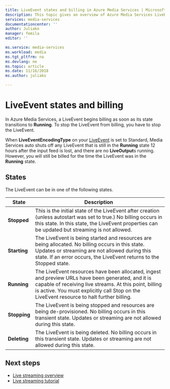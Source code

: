 ```yaml
---
title: LiveEvent states and billing in Azure Media Services | Microsoft Docs
description: This topic gives an overview of Azure Media Services LiveEvent states and billing.  
services: media-services
documentationcenter: ''
author: Juliako
manager: femila
editor: ''

ms.service: media-services
ms.workload: media
ms.tgt_pltfrm: na
ms.devlang: ne
ms.topic: article
ms.date: 11/16/2018
ms.author: juliako

---
```


# LiveEvent states and billing

In Azure Media Services, a LiveEvent begins billing as soon as its state transitions to **Running**. To stop the LiveEvent from billing, you have to stop the LiveEvent.

When **LiveEventEncodingType** on your [LiveEvent](https://docs.microsoft.com/rest/api/media/liveevents) is set to Standard, Media Services auto shuts off any LiveEvent that is still in the **Running** state 12 hours after the input feed is lost, and there are no **LiveOutput**s running. However, you will still be billed for the time the LiveEvent was in the **Running** state.

## States

The LiveEvent can be in one of the following states.

|State|Description|
|---|---|
|**Stopped**| This is the initial state of the LiveEvent after creation (unless autostart was set to true.) No billing occurs in this state. In this state, the LiveEvent properties can be updated but streaming is not allowed.|
|**Starting**| The LiveEvent is being started and resources are being allocated. No billing occurs in this state. Updates or streaming are not allowed during this state. If an error occurs, the LiveEvent returns to the Stopped state.|
|**Running**| The LiveEvent resources have been allocated, ingest and preview URLs have been generated, and it is capable of receiving live streams. At this point, billing is active. You must explicitly call Stop on the LiveEvent resource to halt further billing.|
|**Stopping**| The LiveEvent is being stopped and resources are being de-provisioned. No billing occurs in this transient state. Updates or streaming are not allowed during this state.|
|**Deleting**| The LiveEvent is being deleted. No billing occurs in this transient state. Updates or streaming are not allowed during this state.|

## Next steps

- [Live streaming overview](live-streaming-overview.md)
- [Live streaming tutorial](stream-live-tutorial-with-api.md)
